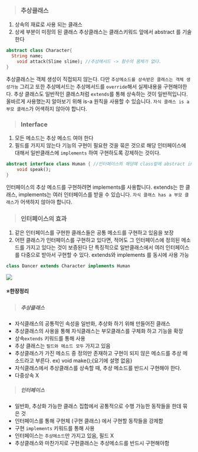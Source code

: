 
> ### 추상클래스
1. 상속의 재료로 사용 되는 클래스  
2. 상세 부분이 미정의 된 클래스
추상클래스는 클래스키워드 앞에서 abstract 를 기술 한다
```dart
abstract class Character{
  String name;
	void attack(Slime slime); //추상메서드 -> 함수의 몸체가 없다.
}
```
추상클래스는 객체 생성이 직접되지 않는다.
다만 `추상메소드를 상속받은 클래스는 객체 생성가능`
그리고 또한 추상메서드는 추상메서드를 `override`해서 실제내용을 구현해야한다.
추상 클래스도 일반적인 클래스처럼 `extends`를 통해 상속하는 것이 일반적입니다.
올바르게 사용했는지 알아보기 위해 is-a 원칙을 사용할 수 있습니다.
`자식 클래스 is a 부모 클래스`가 어색하지 않아야 합니다.

> ###   Interface
1. 모든 메소드는 추상 메소드 여야 한다
2. 필드를 가지지 않는다
기능의 구현이 필요한 것을 묶은 것으로 해당 인터페이스에 대해서
일반클래스에 `implements` 하여 구현하도록 강제하는 것이다.
```dart
abstract interface class Human { //인터페이스의 해당예 class앞에 abstract interface 붙임
	void speak();
}
```
인터페이스의 추상 메소드를 구현하려면 implements를 사용합니다.
extends는 한 클래스, implements는 여러 인터페이스를 받을 수 있습니다.
`자식 클래스 has a 부모 클래스`가 어색하지 않아야 합니다.

> ### 인터페이스의 효과
1. 같은 인터페이스를 구현한 클래스들은 공통 메소드를 구현하고 있음을 보장
2. 어떤 클래스가 인터페이스를 구현하고 있다면, 
적어도 그 인터페이스에 정의된 메소드를 가지고 있다는 것이 보증된다
 단 특징적으로 일반클래스에서 여러 인터페이스를 다중으로 받아서 구현할 수 있다.
extends와 implements 를 동시에 사용 가능
```dart
class Dancer extends Character implements Human
```
![](https://velog.velcdn.com/images/hee462/post/87248aea-3a75-4ca3-abc6-646d67a356c6/image.png)


#### ⭐️한장정리

> ##### 추상클래스
* 자식클래스의 공통적인 속성을 일반화, 추상화 하기 위해 만들어진 클래스
* 추상클래스의 사용을 통해 자식클래스는 부모클래스를 구체화 하고 기능을 확장
* 상속`extends` 키워드를 통해 사용
* 추상 클래스는 `필드와 메소드 모두` 가지고 있음
* 추상클래스가 가진 메소드 중 정의만 존재하고 구현이 되지 않은 메소드를 추상 메소드라고 부른다.
ex) void make();{요기에 설명 없음}
* 자식클래스에서 추상클래스를 상속할 때, 추상 메소드를 반드시 구현해야 한다.
* 다중상속 X
> #####  인터페이스
* 일반화, 추상화 가능한 클래스 집합에서 공통적으로 수행 가능한 동작들을 한데 묶은 것
* 인터페이스를 통해 구현체 (구현 클래스) 에서 구현할 동작들을 강제함
* 구현 `implements` 키워드를 통해 사용
* 인터페이스는 `추상메소드`만 가지고 있음, 필드 X
* 추상클래스와 마찬가지로 구현클래스는 추상메소드를 반드시 구현해야함
